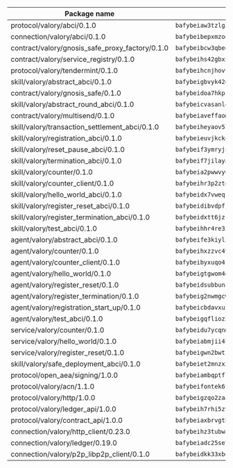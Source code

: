 | Package name                                                  | Package hash                                                  |
| ------------------------------------------------------------- | ------------------------------------------------------------- |
| protocol/valory/abci/0.1.0                                    | `bafybeiaw3tzlg3rkvnn5fcufblktmfwngmxugn4yo7pyjp76zz6aqtqcay` |
| connection/valory/abci/0.1.0                                  | `bafybeibepxmzoowxqw7hg2mggsm3ovbnlviwerk3rotlsehnyhvhif2vj4` |
| contract/valory/gnosis_safe_proxy_factory/0.1.0               | `bafybeibcw3qbegmizo432nqi66hddcvt4ww3uq4jdkoqczyafofwichzgm` |
| contract/valory/service_registry/0.1.0                        | `bafybeihs42gbxnncxyh5wygbfgz3ulkjzojse4wznylzczt5neksba7tfq` |
| protocol/valory/tendermint/0.1.0                              | `bafybeihcnjhovvyyfbkuw5sjyfx2lfd4soeocfqzxz54g67333m6nk5gxq` |
| skill/valory/abstract_abci/0.1.0                              | `bafybeigbvyk42gdha2eayt332aj34mm6jb5tzl6ho4bq4ks7xj5vpekvba` |
| contract/valory/gnosis_safe/0.1.0                             | `bafybeidoa7hkpzpnjswns2jq6tlisbzinzpkdqtqd6gbpyxiytt3mnszpm` |
| skill/valory/abstract_round_abci/0.1.0                        | `bafybeicvasanl44iuehjgf7c7pqkbhm4ufkgphl4ipxfql5ez642k4wt34` |
| contract/valory/multisend/0.1.0                               | `bafybeiaveffaomsnmsc5hx62o77u7ilma6eipox7m5lrwa56737ektva3i` |
| skill/valory/transaction_settlement_abci/0.1.0                | `bafybeiheyaov5l2bung4sgvt2hgurwwwpqxgbovrmh666us7mqtcpu2roi` |
| skill/valory/registration_abci/0.1.0                          | `bafybeieuvjkckowqtocpiowlgpkpondy24bgm7a5tbduzjgbrj3xv3ztim` |
| skill/valory/reset_pause_abci/0.1.0                           | `bafybeif3ymryjns6hp76ineux4aipdtmnvgvuzlcyuqibjermh6rdrmkxu` |
| skill/valory/termination_abci/0.1.0                           | `bafybeif7jilayafkdfig4uurgam73c5ctc7zxfycbozgdgdzxalpolimya` |
| skill/valory/counter/0.1.0                                    | `bafybeia2pwwvy6bex7wm267tfvzmlepsfg7scewgu2lqkn6c26hchsqx2e` |
| skill/valory/counter_client/0.1.0                             | `bafybeihr3p2ztqpbgzuo4xi7gwq4hjcc3khibirritnxkajaugshlzxjke` |
| skill/valory/hello_world_abci/0.1.0                           | `bafybeidx7vweqicjkdahhbd7nyyproxui335z5ak7vyeqkcdwjb2oetuym` |
| skill/valory/register_reset_abci/0.1.0                        | `bafybeidibvdpfjh4dl2cwpxeb74zy6b7fvgmkvhgqdlthr3nttxmulfyti` |
| skill/valory/register_termination_abci/0.1.0                  | `bafybeidxtt6jzkxsl3m3rk4jf7uvmdoesi4docwx6xd4lmsbxtol6dnqce` |
| skill/valory/test_abci/0.1.0                                  | `bafybeihhr4re33dyiyelx3dwer6ytuftvbhq3kue27ex5oby4jkikgslme` |
| agent/valory/abstract_abci/0.1.0                              | `bafybeife3kiyl5pmmy5yqg753bc4qxw5wzvwt4snfqqnspnjfuslbvaxpe` |
| agent/valory/counter/0.1.0                                    | `bafybeihxzzvc4vxtd4lk6tj4gstxpxfd2uervzbcwug2ytxa3ywkhmbbjq` |
| agent/valory/counter_client/0.1.0                             | `bafybeibyxuqo4itomksd6wvr3loblr2ba4jxa4x3wvtgr3rofpl5xueaaa` |
| agent/valory/hello_world/0.1.0                                | `bafybeigtgwom4gbdkru7zeg6jtbg4qzfnsg3jpdvudlyiydo7bkwlswksi` |
| agent/valory/register_reset/0.1.0                             | `bafybeidsubbunafjgs2ydhzx3p3gxq3bbre4x3wc3nma3kb6yrfy75nsay` |
| agent/valory/register_termination/0.1.0                       | `bafybeig2nwmgcwshtyonmy7gferzsrsfkt64jdoyvuialxuq3uretpudoe` |
| agent/valory/registration_start_up/0.1.0                      | `bafybeicbdavxuxpyo4ivdqxyh27dbmebugfwoz2v7msdgdoyan62p6rm2u` |
| agent/valory/test_abci/0.1.0                                  | `bafybeigqflioz5xuln7jrw57fo6tvaeqqx2fnsy22hyddogdqsm5lbmqta` |
| service/valory/counter/0.1.0                                  | `bafybeidu7ycqnmoapbnmgwb4pka42vxnkkikxbf6qwmjmbutet3mrtuwmy` |
| service/valory/hello_world/0.1.0                              | `bafybeiabmjii4hvkgdq2elkacia5a2ppqhxswwgjisosauz3csu3rqonhu` |
| service/valory/register_reset/0.1.0                           | `bafybeigwn2bwtzcfet37t6aibwyqt7y4x5y2hchxxmkfmqclgrcjfz4kwm` |
| skill/valory/safe_deployment_abci/0.1.0                       | `bafybeiet2mnzxxnmauhdc6mtfrz4shw4yf2b5kof5vv7a5iola56ekyuqy` |
| protocol/open_aea/signing/1.0.0                               | `bafybeiambqptflge33eemdhis2whik67hjplfnqwieoa6wblzlaf7vuo44` |
| protocol/valory/acn/1.1.0                                     | `bafybeifontek6tvaecatoauiule3j3id6xoktpjubvuqi3h2jkzqg7zh7a` |
| protocol/valory/http/1.0.0                                    | `bafybeigzqo2zaakcjtzzsm6dh4x73v72xg6ctk6muyp5uq5ueb7y34fbxy` |
| protocol/valory/ledger_api/1.0.0                              | `bafybeih7rhi5zvfvwakx5ifgxsz2cfipeecsh7bm3gnudjxtvhrygpcftq` |
| protocol/valory/contract_api/1.0.0                            | `bafybeiaxbrvgtbdrh4lslskuxyp4awyr4whcx3nqq5yrr6vimzsxg5dy64` |
| connection/valory/http_client/0.23.0                          | `bafybeihz3tubwado7j3wlivndzzuj3c6fdsp4ra5r3nqixn3ufawzo3wii` |
| connection/valory/ledger/0.19.0                               | `bafybeiadc25se7dgnn4mufztwpzdono4xsfs45qknzdqyi3gckn6ccuv44` |
| connection/valory/p2p_libp2p_client/0.1.0                     | `bafybeidkk33xbga54szmitk6uwsi3ef56hbbdbuasltqtiyki34hgfpnxa` |
